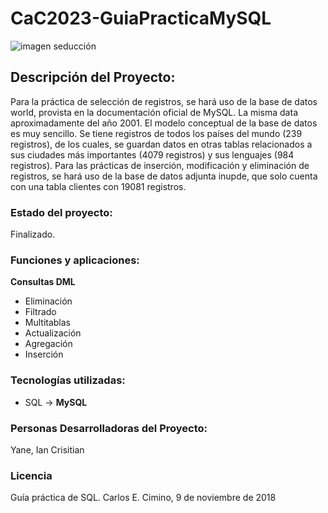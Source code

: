 # CaC2023-GuiaPracticaMySQL
![imagen seducción](https://raw.githubusercontent.com/ianCristianAriel/CaC2023-GuiaPracticaMySQL/main/2.png)
## Descripción del Proyecto:
Para la práctica de selección de registros, se hará uso de la base de datos world, provista en la documentación oficial de MySQL. La misma data aproximadamente del año 2001.
El modelo conceptual de la base de datos es muy sencillo. Se tiene registros de todos los países del mundo (239 registros), de los cuales, se guardan datos en otras tablas relacionados a sus ciudades más importantes (4079 registros) y sus lenguajes (984 registros).
Para las prácticas de inserción, modificación y eliminación de registros, se hará uso de la base de datos adjunta inupde, que solo cuenta con una tabla clientes con 19081 registros.
### Estado del proyecto:
Finalizado.
### Funciones y aplicaciones:
**Consultas DML**

 - Eliminación
 - Filtrado
 - Multitablas
 - Actualización
 - Agregación
 - Inserción

### Tecnologías utilizadas:
- SQL -> **MySQL**

### Personas Desarrolladoras del Proyecto:
Yane, Ian Crisitian

### Licencia
Guía práctica de SQL. Carlos E. Cimino, 9 de noviembre de 2018
